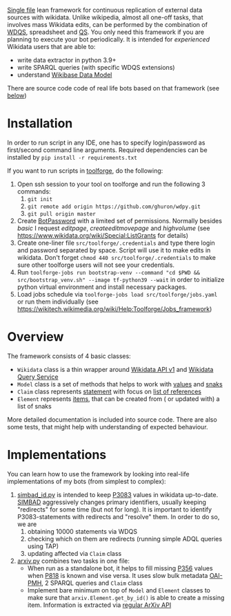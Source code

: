 [Single file](/src/wd.py) lean framework for continuous replication of external data sources with wikidata.
Unlike wikipedia, almost all one-off tasks, that involves mass Wikidata edits, can be performed by the combination
of [WDQS](https://www.wikidata.org/wiki/Wikidata:SPARQL_query_service), spreadsheet
and [QS](https://www.wikidata.org/wiki/Help:QuickStatements).
You only need this framework if you are planning to execute your bot periodically.
It is intended for *experienced* Wikidata users that are able to:

* write data extractor in python 3.9+
* write SPARQL queries (with specific WDQS extensions)
* understand [Wikibase Data Model](https://www.mediawiki.org/wiki/Wikibase/DataModel)

There are source code code of real life bots based on that framework (see [below](#Implementations))

# Installation

In order to run script in any IDE, one has to specify login/password as first/second command line arguments.
Required dependencies can be installed by ```pip install -r requirements.txt```

If you want to run scripts in [toolforge](https://wikitech.wikimedia.org/wiki/Portal:Toolforge), do the following:
1. Open ssh session to your tool on toolforge and run the following 3 commands:
   1. ```git init```
   2. ```git remote add origin https://github.com/ghuron/wdpy.git```
   3. ```git pull origin master```
2. Create [BotPassword](https://www.wikidata.org/wiki/Special:BotPasswords) with a limited set of permissions. Normally besides *basic* I request *editpage*, *createeditmovepage* and *highvolume* (see https://www.wikidata.org/wiki/Special:ListGrants for details)
3. Create one-liner file ```src/toolforge/.credentials``` and type there login and password separated by space. Script will use it to make edits in wikidata. Don't forget ```chmod 440 src/toolforge/.credentials``` to make sure other toolforge users will not see your credentials.
4. Run ```toolforge-jobs run bootstrap-venv --command "cd $PWD && src/bootstrap_venv.sh" --image tf-python39 --wait```
   in order to initialize python virtual environment and install necessary packages.
5. Load jobs schedule via ```toolforge-jobs load src/toolforge/jobs.yaml``` or run them individually (see https://wikitech.wikimedia.org/wiki/Help:Toolforge/Jobs_framework)

# Overview

The framework consists of 4 basic classes:

* ```Wikidata``` class is a thin wrapper around [Wikidata API v1](https://www.wikidata.org/w/api.php)
  and [Wikidata Query Service](https://query.wikidata.org/)
* ```Model``` class is a set of methods that helps to work
  with [values](https://www.mediawiki.org/wiki/Wikibase/DataModel#Values)
  and [snaks](https://www.mediawiki.org/wiki/Wikibase/DataModel#Snaks)
* ```Claim``` class represents [statement](https://www.mediawiki.org/wiki/Wikibase/DataModel#Statements) with focus
  on [list of references](https://www.mediawiki.org/wiki/Wikibase/DataModel#ReferenceRecords)
* ```Element``` represents [items](https://www.mediawiki.org/wiki/Wikibase/DataModel#Items), that can be created from (
  or updated with) a list of snaks

More detailed documentation is included into source code. There are also some tests, that might help with understanding
of expected behaviour.

# Implementations

You can learn how to use the framework by looking into real-life implementations of my bots (from simplest to complex):

1. [simbad_id.py](/src/simbad_id.py) is intended to keep [P3083](https://www.wikidata.org/wiki/Property:P3083) values in
   wikidata up-to-date.
   [SIMBAD](https://simbad.u-strasbg.fr/simbad/) aggressively changes primary identifiers, usually keeping "redirects"
   for some time (but not for long).
   It is important to identify P3083-statements with redirects and "resolve" them. In order to do so, we are
    1. obtaining 10000 statements via WDQS
    2. checking which on them are redirects (running simple ADQL queries using TAP)
    3. updating affected via ```Claim``` class
2. [arxiv.py](/src/arxiv.py) combines two tasks in one file:
    * When run as a standalone bot, it helps to fill missing [P356](https://www.wikidata.org/wiki/Property:P356) values
      when [P818](https://www.wikidata.org/wiki/Property:P818) is known and vise versa.
      It uses slow bulk metadata [OAI-PMH](https://info.arxiv.org/help/oa/index.html), 2 SPARQL queries and ```Claim```
      class
    * Implement bare minimum on top of ```Model``` and ```Element``` classes to make sure
      that ```arxiv.Element.get_by_id()``` is able to create a missing item.
      Information is extracted via [regular ArXiv API](https://info.arxiv.org/help/api/basics.html)
